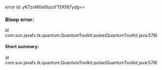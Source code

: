 error id: yK7zvM0e0bzuYTEKf87ydg==
### Bloop error:

at com.sun.javafx.tk.quantum.QuantumToolkit.pulse(QuantumToolkit.java:578)
#### Short summary: 

at com.sun.javafx.tk.quantum.QuantumToolkit.pulse(QuantumToolkit.java:578)